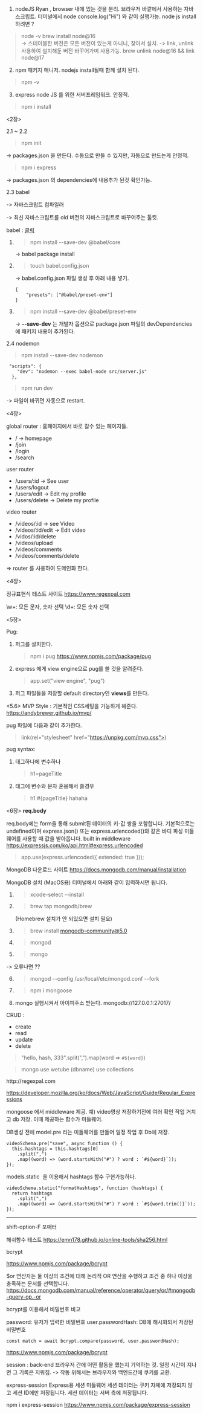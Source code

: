 1. nodeJS 
Ryan , browser 내에 있는 것을 분리. 
브라우저 바깥에서 사용하는 자바 스크립트.
터미널에서 node console.log("Hi") 와 같이 실행가능.
node js install 하려면 ? 
> node -v 
> brew install node@16  
-> 스테이블한 버전은 모든 버전이 있는게 아니니, 찾아서 설치.
-> link, unlink 사용하여 설치해둔 버전 바꾸어가며 사용가능.
> brew unlink node@16 && link node@17

2. npm 
패키지 매니저. 
nodejs install될때 함께 설치 된다. 
> npm -v 

3. express
node JS 를 위한 서버프레임워크. 안정적.
> npm i install 

<2장>

2.1  ~ 2.2
> npm init

-> packages.json 을 만든다. 수동으로 만들 수 있지만, 자동으로 만드는게 안정적.

> npm i express

-> packages.json 의 dependencies에 내용추가 된것 확인가능. 

2.3 babel

-> 자바스크립트 컴파일러

-> 최신 자바스크립트를 old 버전의 자바스크립트로 바꾸어주는 툴킷.

babel :  [클릭](https://babeljs.io/setup#installation)
1. > npm install --save-dev @babel/core

    -> babel package install

2. > touch babel.config.json

    -> babel.config.json 파일 생성 후 아래 내용 넣기.

    ```
    {
        "presets": ["@babel/preset-env"]
    }
    ```

3. > npm install --save-dev @babel/preset-env

    -> **--save-dev** 는 개발자 옵션으로 package.json 파일의 devDependencies에 패키지 내용이 추가된다. 

2.4 nodemon

> npm install --save-dev nodemon 

```
 "scripts": {
    "dev": "nodemon --exec babel-node src/server.js"
  },
```
> npm run dev

-> 파일이 바뀌면 자동으로 restart.

<4장>


global router : 홈페이지에서 바로 갈수 있는 페이지들.
- / -> homepage
- /join
- /login
- /search

user router
- /users/:id -> See user
- /users/logout
- /users/edit -> Edit my profile
- /users/delete -> Delete my profile

video router
- /videos/:id  -> see Video
- /videos/:id/edit -> Edit video
- /vidos/:id/delete
- /videos/upload
- /videos/comments
- /videos/comments/delete

=> router 를 사용하여 도메인화 한다. 

<4장> 

정규표현식 테스트 사이트
https://www.regexpal.com

\w+: 모든 문자, 숫자 선택
\d+: 모든 숫자 선택

<5장>

 
Pug:
1. 퍼그를 설치한다.
    >npm i pug
    >https://www.npmjs.com/package/pug

2. express 에게 view engine으로 pug를 쓸 것을 알려준다.
    >app.set("view engine", "pug")

3. 퍼그 파일들을 저장할 default directory인   **views**를 만든다.

<5.6> MVP Style : 기본적인 CSS세팅을 가능하게 해준다.
https://andybrewer.github.io/mvp/

pug 파일에 다음과 같이 추가한다. 

>link(rel="stylesheet" href="https://unpkg.com/mvp.css">)

pug syntax:
1. 태그하나에 변수하나
    >h1=pageTitle
2. 태그에 변수와 문자 혼용해서 쓸경우
    >h1 #{pageTitle} hahaha


<6장>
**req.body**

req.body에는 form을 통해 submit된 데이터의 키-값 쌍을 포함합니다.
기본적으로는 undefined이며 express.json() 또는 express.urlencoded()와 같은 바디 파싱 미들웨어를 사용할 때 값을 받아옵니다.
built in middleware
https://expressjs.com/ko/api.html#express.urlencoded

>app.use(express.urlencoded({ extended: true }));


<mongo DB>


MongoDB 다운로드 사이트
https://docs.mongodb.com/manual/installation

MongoDB 설치 (MacOS용)
터미널에서 아래와 같이 입력하시면 됩니다.

1. >xcode-select --install

2. >brew tap mongodb/brew

    (Homebrew 설치가 안 되있으면 설치 필요)

3. >brew install mongodb-community@5.0

4. >mongod 

5. >mongo

-> 오류나면 ??

6. >mongod --config /usr/local/etc/mongod.conf --fork

7. >npm i mongoose

8. mongo 실행시켜서 아이피주소 받는다.
mongodb://127.0.0.1:27017/

CRUD : 
- create
- read
- update
- delete


> "hello, hash, 333".split(",").map(word => `#${word}`)

> mongo
> use wetube (dbname)
> use collections


<mongoDB id  regular expression>
http://regexpal.com

https://developer.mozilla.org/ko/docs/Web/JavaScript/Guide/Regular_Expressions


mongoose 에서 middleware 제공.
예) video영상 저장하기전에 여러 확인 작업 거치고 db 저장.
이때 제공하는 함수가 미들웨어.

DB생성 전에 model.pre 라는 미들웨어를 만들어 일정 작업 후 Db에 저장. 
```
videoSchema.pre("save", async function () {
  this.hashtags = this.hashtags[0]
    .split(",")
    .map((word) => (word.startsWith("#") ? word : `#${word}`));
});
```

models.static  을 이용해서 hashtags 함수 구현가능하다.
```
videoSchema.static("formatHashtags", function (hashtags) {
  return hashtags
    .split(",")
    .map((word) => (word.startsWith("#") ? word : `#${word.trim()}`));
});
```



---
shift-option-F  포매터

해쉬함수 테스트
https://emn178.github.io/online-tools/sha256.html

bcrypt

https://www.npmjs.com/package/bcrypt


$or 연산자는 둘 이상의 조건에 대해 논리적 OR 연산을 수행하고 조건 중 하나 이상을 충족하는 문서를 선택합니다.
https://docs.mongodb.com/manual/reference/operator/query/or/#mongodb-query-op.-or


bcrypt를 이용해서 비밀번호 비교

password: 유저가 입력한 비밀번호
user.passwordHash: DB에 해시화되서 저장된 비밀번호
```
const match = await bcrypt.compare(password, user.passwordHash);
```
https://www.npmjs.com/package/bcrypt


session : back-end 브라우저 간에 어떤 활동을 했는지 기억하는 것. 일정 시간이 지나면 그 기록은 지워짐.
-> 작동 위해서는 브라우저와 백엔드간에 쿠키를 교환.

express-session
Express용 세션 미들웨어
세션 데이터는 쿠키 자체에 저장되지 않고 세션 ID에만 저장됩니다. 세션 데이터는 서버 측에 저장됩니다.

npm i express-session
https://www.npmjs.com/package/express-session